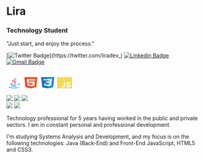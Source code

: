 # Lira

### Technology Student

"Just start, and enjoy the process."

[![Twitter Badge](https://img.shields.io/badge/-@liradev_-6633cc?style=flat-square&labelColor=6633cc&logo=twitter&logoColor=white&link=https://twitter.com/liradev_)](https://twitter.com/liradev_) [![Linkedin Badge](https://img.shields.io/badge/-CleversonLira-6633cc?style=flat-square&logo=Linkedin&logoColor=white&link=https://www.linkedin.com/in/cleversonlira//)](https://www.linkedin.com/in/cleversonlira/) [![Gmail Badge](https://img.shields.io/badge/-cleverson_lira@outlook.com-6633cc?style=flat-square&logo=Gmail&logoColor=white&link=mailto:cleverson_lira@outlook.com)](mailto:cleverson_lira@outlook.com)

<div style="display: inline_block"><br>
  <img align="center" alt="Lira-Java" height="30" width="40" src="https://raw.githubusercontent.com/devicons/devicon/master/icons/java/java-original.svg">
  <img align="center" alt="Lira-HTML" height="30" width="40" src="https://raw.githubusercontent.com/devicons/devicon/master/icons/html5/html5-original.svg">
  <img align="center" alt="Lira-CSS" height="30" width="40" src="https://raw.githubusercontent.com/devicons/devicon/master/icons/css3/css3-original.svg">
  <img align="center" alt="Lira-Js" height="30" width="40" src="https://raw.githubusercontent.com/devicons/devicon/master/icons/javascript/javascript-plain.svg">
</div>
<div> 
</br>
  <a href="https://instagram.com/cs_lira" target="_blank"><img src="https://img.shields.io/badge/-Instagram-%23E4405F?style=for-the-badge&logo=instagram&logoColor=white" target="_blank"></a>
  <a href = "mailto:cleverson_lira@outlook.com"><img src="https://img.shields.io/badge/-Outlook-%23333?style=for-the-badge&logo=outlook&logoColor=white" target="_blank"></a>
  <a href="https://www.linkedin.com/in/cleversonlira" target="_blank"><img src="https://img.shields.io/badge/-LinkedIn-%230077B5?style=for-the-badge&logo=linkedin&logoColor=white" target="_blank"></a> 
 </div>
 
 <div>
  <img height="180em" src="https://github-readme-stats.vercel.app/api?username=cleversonlira&show_icons=true&theme=dark&include_all_commits=true&count_private=true"/>
  <img height="180em" src="https://github-readme-stats.vercel.app/api/top-langs/?username=cleversonlira&layout=compact&langs_count=16&theme=dark"/>
</div>
 
Technology professional for 5 years having worked in the public and private sectors. I am in constant personal and professional development.

I'm studying Systems Analysis and Development, and my focus is on the following technologies: Java (Back-End) and Front-End JavaScript, HTML5 and CSS3.
